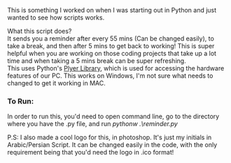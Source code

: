 This is something I worked on when I was starting out in Python and just wanted to see how scripts works.  <br/> 

What this script does? <br/>
It sends you a reminder after every 55 mins (Can be changed easily), to take a break, and then after 5 mins to get back to working!
This is super helpful when you are working on those coding projects that take up a lot time and when taking a 5 mins break can be super refreshing.  <br/>
This uses Python's <a href="https://plyer.readthedocs.io/en/latest/#:~:text=Plyer%20is%20a%20Python%20library%20for,accessing%20features%20of%20your%20hardware%20%2F%20platforms." target="_new">Plyer Library</a>, which is used for accessing the hardware features of our PC. This works on Windows, I'm not sure what needs to changed to get it working in MAC.

### To Run:
In order to run this, you'd need to open command line, go to the directory where you have the .py file, and run _pythonw .\reminder.py_

P.S: I also made a cool logo for this, in photoshop. It's just my initials in Arabic/Persian Script. It can be changed easily in the code, with the only requirement being that you'd need the logo in .ico format!  
